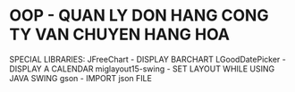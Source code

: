 # OOP - QUAN LY DON HANG CONG TY VAN CHUYEN HANG HOA

SPECIAL LIBRARIES:
  JFreeChart - DISPLAY BARCHART
  LGoodDatePicker - DISPLAY A CALENDAR
  miglayout15-swing - SET LAYOUT WHILE USING JAVA SWING
  gson - IMPORT json FILE
